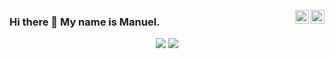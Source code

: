 <a href="https://twitter.com/MRonErlang" target="_blank" rel="nofollow"><img align="right" alt="Manuel's Twitter" width="22px" src="https://cdn.jsdelivr.net/npm/simple-icons@v3/icons/twitter.svg" /></a><a href="https://es.linkedin.com/in/manuelrubio1" target="_blank" rel="nofollow"><img align="right" alt="Manuel's Linkdein" width="22px" src="https://cdn.jsdelivr.net/npm/simple-icons@v3/icons/linkedin.svg" /></a>

### Hi there 👋 My name is Manuel.

<p align="center">
  <img src ="https://github-readme-stats.vercel.app/api?username=manuel-rubio&show_icons=true&count_private=true&include_all_commits=true&hide_border=true&hide=issues,contribs">
  <img src ="https://github-readme-stats.vercel.app/api/top-langs/?username=manuel-rubio&layout=compact&hide_border=true&langs_count=10&hide=html,css">
</p>
